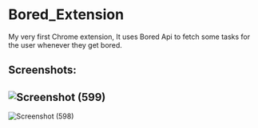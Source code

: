 # Bored_Extension
My very first Chrome extension, It uses Bored Api to fetch some tasks for the user whenever they get bored.
## Screenshots:
![Screenshot (599)](https://user-images.githubusercontent.com/70877885/142805844-df0be30c-9b81-4c84-a731-54dadbbca66e.png)
---
![Screenshot (598)](https://user-images.githubusercontent.com/70877885/142805853-297cb667-874d-4184-9252-da76203cbdcc.png)
